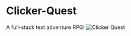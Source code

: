 # Clicker-Quest
A full-stack text adventure RPG!
![Clicker Quest](https://user-images.githubusercontent.com/126501848/235373285-7cb9c725-6185-4285-8387-61576638f65f.jpg)
